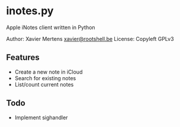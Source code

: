 inotes.py
=========
Apple iNotes client written in Python

Author: Xavier Mertens <xavier@rootshell.be>
License: Copyleft GPLv3

Features
--------
* Create a new note in iCloud
* Search for existing notes
* List/count current notes

Todo
----
* Implement sighandler

